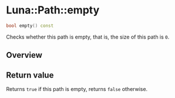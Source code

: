 # Luna::Path::empty

```c++
bool empty() const
```

Checks whether this path is empty, that is, the size of this path is `0`. 

## Overview


## Return value
Returns `true` if this path is empty, returns `false` otherwise. 

